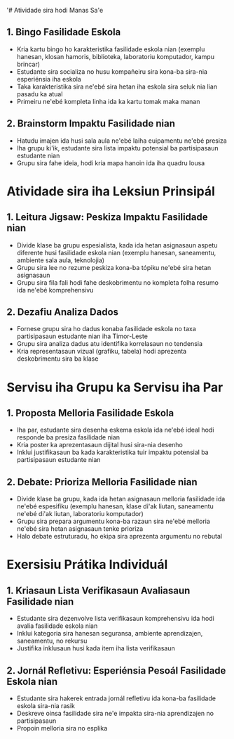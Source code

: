 '# Atividade sira hodi Manas Sa'e

## 1. Bingo Fasilidade Eskola

- Kria kartu bingo ho karakteristika fasilidade eskola nian (exemplu hanesan, klosan hamoris, biblioteka, laboratoriu komputador, kampu brincar)
- Estudante sira socializa no husu kompañeiru sira kona-ba sira-nia esperiénsia iha eskola
- Taka karakteristika sira ne'ebé sira hetan iha eskola sira seluk nia lian pasadu ka atual
- Primeiru ne'ebé kompleta linha ida ka kartu tomak maka manan

## 2. Brainstorm Impaktu Fasilidade nian

- Hatudu imajen ida husi sala aula ne'ebé laiha euipamentu ne'ebé presiza
- Iha grupu ki'ik, estudante sira lista impaktu potensial ba partisipasaun estudante nian
- Grupu sira fahe ideia, hodi kria mapa hanoin ida iha quadru lousa

# Atividade sira iha Leksiun Prinsipál

## 1. Leitura Jigsaw: Peskiza Impaktu Fasilidade nian

- Divide klase ba grupu espesialista, kada ida hetan asignasaun aspetu diferente husi fasilidade eskola nian (exemplu hanesan, saneamentu, ambiente sala aula, teknolojia)
- Grupu sira lee no rezume peskiza kona-ba tópiku ne'ebé sira hetan asignasaun
- Grupu sira fila fali hodi fahe deskobrimentu no kompleta folha resumo ida ne'ebé komprehensivu

## 2. Dezafiu Analiza Dados

- Fornese grupu sira ho dadus konaba fasilidade eskola no taxa partisipasaun estudante nian iha Timor-Leste
- Grupu sira analiza dadus atu identifika korrelasaun no tendensia
- Kria representasaun vizual (grafiku, tabela) hodi aprezenta deskobrimentu sira ba klase

# Servisu iha Grupu ka Servisu iha Par

## 1. Proposta Melloria Fasilidade Eskola

- Iha par, estudante sira desenha eskema eskola ida ne'ebé ideal hodi responde ba presiza fasilidade nian
- Kria poster ka aprezentasaun dijital husi sira-nia desenho
- Inklui justifikasaun ba kada karakteristika tuir impaktu potensial ba partisipasaun estudante nian

## 2. Debate: Prioriza Melloria Fasilidade nian

- Divide klase ba grupu, kada ida hetan asignasaun melloria fasilidade ida ne'ebé espesifiku (exemplu hanesan, klase di'ak liutan, saneamentu ne'ebé di'ak liutan, laboratoriu komputador)
- Grupu sira prepara argumentu kona-ba razaun sira ne'ebé melloria ne'ebé sira hetan asignasaun tenke prioriza
- Halo debate estruturadu, ho ekipa sira aprezenta argumentu no rebutal

# Exersisiu Prátika Individuál

## 1. Kriasaun Lista Verifikasaun Avaliasaun Fasilidade nian

- Estudante sira dezenvolve lista verifikasaun komprehensivu ida hodi avalia fasilidade eskola nian
- Inklui kategoria sira hanesan seguransa, ambiente aprendizajen, saneamentu, no rekursu
- Justifika inklusaun husi kada item iha lista verifikasaun

## 2. Jornál Refletivu: Esperiénsia Pesoál Fasilidade Eskola nian

- Estudante sira hakerek entrada jornál refletivu ida kona-ba fasilidade eskola sira-nia rasik
- Deskreve oinsa fasilidade sira ne'e impakta sira-nia aprendizajen no partisipasaun
- Propoin melloria sira no esplika